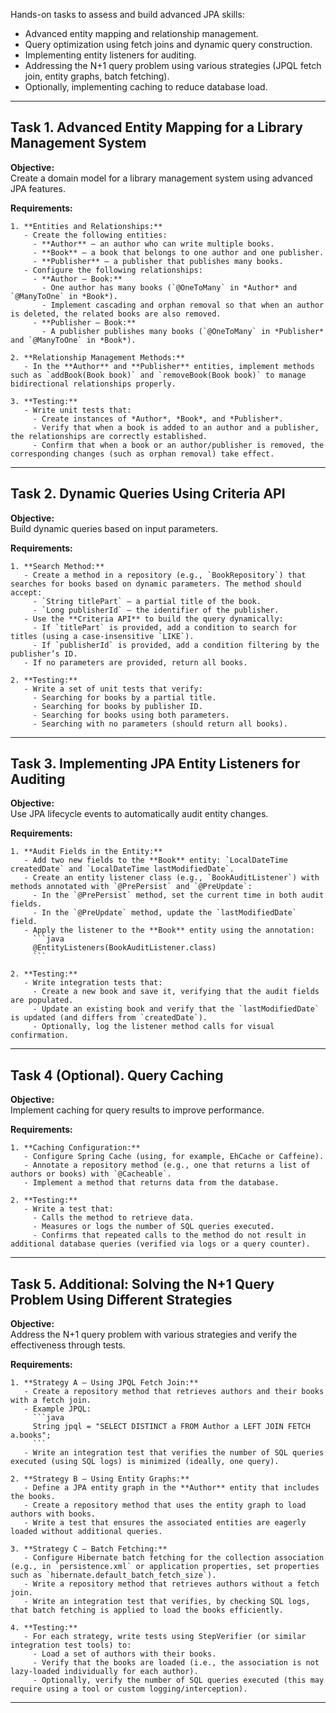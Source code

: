 Hands-on tasks to assess and build advanced JPA skills:

- Advanced entity mapping and relationship management.
- Query optimization using fetch joins and dynamic query construction.
- Implementing entity listeners for auditing.
- Addressing the N+1 query problem using various strategies (JPQL fetch join, entity graphs, batch fetching).
- Optionally, implementing caching to reduce database load.

---

## Task 1. Advanced Entity Mapping for a Library Management System

**Objective:**  
Create a domain model for a library management system using advanced JPA features.

**Requirements:**

	1. **Entities and Relationships:**
	   - Create the following entities:
		 - **Author** – an author who can write multiple books.
		 - **Book** – a book that belongs to one author and one publisher.
		 - **Publisher** – a publisher that publishes many books.
	   - Configure the following relationships:
		 - **Author — Book:**  
		   - One author has many books (`@OneToMany` in *Author* and `@ManyToOne` in *Book*).  
		   - Implement cascading and orphan removal so that when an author is deleted, the related books are also removed.
		 - **Publisher — Book:**  
		   - A publisher publishes many books (`@OneToMany` in *Publisher* and `@ManyToOne` in *Book*).

	2. **Relationship Management Methods:**
	   - In the **Author** and **Publisher** entities, implement methods such as `addBook(Book book)` and `removeBook(Book book)` to manage bidirectional relationships properly.

	3. **Testing:**
	   - Write unit tests that:
		 - Create instances of *Author*, *Book*, and *Publisher*.
		 - Verify that when a book is added to an author and a publisher, the relationships are correctly established.
		 - Confirm that when a book or an author/publisher is removed, the corresponding changes (such as orphan removal) take effect.

---

## Task 2. Dynamic Queries Using Criteria API

**Objective:**  
Build dynamic queries based on input parameters.

**Requirements:**

	1. **Search Method:**
	   - Create a method in a repository (e.g., `BookRepository`) that searches for books based on dynamic parameters. The method should accept:
		 - `String titlePart` – a partial title of the book.
		 - `Long publisherId` – the identifier of the publisher.
	   - Use the **Criteria API** to build the query dynamically:
		 - If `titlePart` is provided, add a condition to search for titles (using a case-insensitive `LIKE`).
		 - If `publisherId` is provided, add a condition filtering by the publisher’s ID.
	   - If no parameters are provided, return all books.

	2. **Testing:**
	   - Write a set of unit tests that verify:
		 - Searching for books by a partial title.
		 - Searching for books by publisher ID.
		 - Searching for books using both parameters.
		 - Searching with no parameters (should return all books).

---

## Task 3. Implementing JPA Entity Listeners for Auditing

**Objective:**  
Use JPA lifecycle events to automatically audit entity changes.

**Requirements:**

	1. **Audit Fields in the Entity:**
	   - Add two new fields to the **Book** entity: `LocalDateTime createdDate` and `LocalDateTime lastModifiedDate`.
	   - Create an entity listener class (e.g., `BookAuditListener`) with methods annotated with `@PrePersist` and `@PreUpdate`:
		 - In the `@PrePersist` method, set the current time in both audit fields.
		 - In the `@PreUpdate` method, update the `lastModifiedDate` field.
	   - Apply the listener to the **Book** entity using the annotation:
		 ```java
		 @EntityListeners(BookAuditListener.class)
		 ```

	2. **Testing:**
	   - Write integration tests that:
		 - Create a new book and save it, verifying that the audit fields are populated.
		 - Update an existing book and verify that the `lastModifiedDate` is updated (and differs from `createdDate`).
		 - Optionally, log the listener method calls for visual confirmation.

---

## Task 4 (Optional). Query Caching

**Objective:**  
Implement caching for query results to improve performance.

**Requirements:**

	1. **Caching Configuration:**
	   - Configure Spring Cache (using, for example, EhCache or Caffeine).
	   - Annotate a repository method (e.g., one that returns a list of authors or books) with `@Cacheable`.
	   - Implement a method that returns data from the database.

	2. **Testing:**
	   - Write a test that:
		 - Calls the method to retrieve data.
		 - Measures or logs the number of SQL queries executed.
		 - Confirms that repeated calls to the method do not result in additional database queries (verified via logs or a query counter).

---

## Task 5. Additional: Solving the N+1 Query Problem Using Different Strategies

**Objective:**  
Address the N+1 query problem with various strategies and verify the effectiveness through tests.

**Requirements:**

	1. **Strategy A – Using JPQL Fetch Join:**
	   - Create a repository method that retrieves authors and their books with a fetch join.
	   - Example JPQL:
		 ```java
		 String jpql = "SELECT DISTINCT a FROM Author a LEFT JOIN FETCH a.books";
		 ```
	   - Write an integration test that verifies the number of SQL queries executed (using SQL logs) is minimized (ideally, one query).

	2. **Strategy B – Using Entity Graphs:**
	   - Define a JPA entity graph in the **Author** entity that includes the books.
	   - Create a repository method that uses the entity graph to load authors with books.
	   - Write a test that ensures the associated entities are eagerly loaded without additional queries.

	3. **Strategy C – Batch Fetching:**
	   - Configure Hibernate batch fetching for the collection association (e.g., in `persistence.xml` or application properties, set properties such as `hibernate.default_batch_fetch_size`).
	   - Write a repository method that retrieves authors without a fetch join.
	   - Write an integration test that verifies, by checking SQL logs, that batch fetching is applied to load the books efficiently.

	4. **Testing:**
	   - For each strategy, write tests using StepVerifier (or similar integration test tools) to:
		 - Load a set of authors with their books.
		 - Verify that the books are loaded (i.e., the association is not lazy-loaded individually for each author).
		 - Optionally, verify the number of SQL queries executed (this may require using a tool or custom logging/interception).

---

